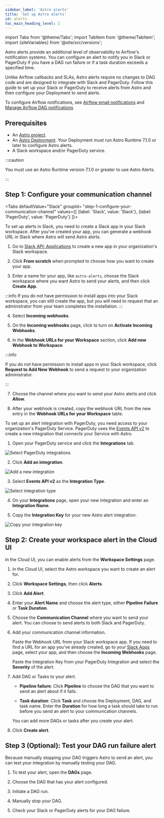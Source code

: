 ```yaml
---
sidebar_label: 'Astro alerts'
title: 'Set up Astro alerts'
id: alerts
toc_main_heading_level: 2
---
```


import Tabs from '@theme/Tabs';
import TabItem from '@theme/TabItem';
import {siteVariables} from '@site/src/versions';

Astro alerts provide an additional level of observability to Airflow's notification systems. You can configure an alert to notify you in Slack or PagerDuty if you have a DAG run failure or if a task duration exceeds a specified time. 

Unlike Airflow callbacks and SLAs, Astro alerts require no changes to DAG code and are designed to integrate with Slack and PagerDuty. Follow this guide to set up your Slack or PagerDuty to receive alerts from Astro and then configure your Deployment to send alerts.

To configure Airflow notifications, see [Airflow email notifications](airflow-email-notifications.md) and [Manage Airflow DAG notifications](https://docs.astronomer.io/learn/error-notifications-in-airflow)

## Prerequisites

- An [Astro project](develop-project.md).
- An [Astro Deployment](create-deployment.md). Your Deployment must run Astro Runtime 7.1.0 or later to configure Astro alerts.
- A Slack workspace and/or PagerDuty service.

:::caution

You must use an Astro Runtime version 7.1.0 or greater to use Astro Alerts.

:::

## Step 1: Configure your communication channel

<Tabs
    defaultValue="Slack"
    groupId= "step-1-configure-your-communication-channel"
    values={[
        {label: 'Slack', value: 'Slack'},
        {label: 'PagerDuty', value: 'PagerDuty'}
    ]}>
<TabItem value="Slack">

To set up alerts in Slack, you need to create a Slack app in your Slack workspace. After you've created your app, you can generate a webhook URL in Slack where Astro will send Astro alerts. 

1. Go to [Slack API: Applications](https://api.slack.com/apps/new) to create a new app in your organization's Slack workspace.

2. Click **From scratch** when prompted to choose how you want to create your app.

3. Enter a name for your app, like `astro-alerts`, choose the Slack workspace where you want Astro to send your alerts, and then click **Create App**.

  :::info
  If you do not have permission to install apps into your Slack workspace, you can still create the app, but you will need to request that an administrator from your team completes the installation.
  :::

4. Select **Incoming webhooks**.

5. On the **Incoming webhooks** page, click to turn on **Activate Incoming Webhooks**.

6. In the **Webhook URLs for your Workspace** section, click **Add new Webhook to Workspace**. 

  :::info

  If you do not have permission to install apps in your Slack workspace, click **Request to Add New Webhook** to send a request to your organization administrator.
  
  :::

7. Choose the channel where you want to send your Astro alerts and click **Allow**.

8. After your webhook is created, copy the webhook URL from the new entry in the **Webhook URLs for your Workspace** table.

</TabItem>
<TabItem value="PagerDuty">

To set up an alert integration with PagerDuty, you need access to your organization's PagerDuty Service. PagerDuty uses the [Events API v2](https://developer.pagerduty.com/docs/ZG9jOjExMDI5NTgw-events-api-v2-overview#getting-started) to create a new integration that connects your Service with Astro.

1. Open your PagerDuty service and click the **Integrations** tab.

  ![Select PagerDuty integrations](/img/docs/pagerduty_alerts_2.1.png)

2. Click **Add an integration**.

  ![Add a new integration](/img/docs/pagerduty_alerts_2.2.png)

3. Select **Events API v2** as the **Integration Type**.

  ![Select integration type](/img/docs/pagerduty_alerts_2.3.png)

4. On your **Integrations** page, open your new integration and enter an **Integration Name**.

5. Copy the **Integration Key** for your new Astro alert integration.

  ![Copy your integration key](/img/docs/pagerduty_alerts_2.5.png)

</TabItem>
</Tabs>

## Step 2: Create your workspace alert in the Cloud UI

In the Cloud UI, you can enable alerts from the **Workspace Settings** page. 


1. In the Cloud UI, select the Astro workspace you want to create an alert for.

2. Click **Workspace Settings**, then click **Alerts**.

3. Click **Add Alert**. 

4. Enter your **Alert Name** and choose the alert type, either **Pipeline Failure** or **Task Duration**. 

5. Choose the **Communication Channel** where you want to send your alert. You can choose to send alerts to both Slack and PagerDuty.

6. Add your communication channel information.

    <Tabs>
    <TabItem value="Slack">
    
    Paste the Webhook URL from your Slack workspace app. If you need to find a URL for an app you've already created, go to your [Slack Apps](https://api.slack.com/apps) page, select your app, and then choose the **Incoming Webhooks** page. 
    
    </TabItem>
    <TabItem value="PagerDuty">

    Paste the Integration Key from your PagerDuty Integration and select the **Severity** of the alert.
    
    </TabItem>
    </Tabs>

7. Add DAG or Tasks to your alert.

     - **Pipeline failure**: Click **Pipeline** to choose the DAG that you want to send an alert about if it fails.
    
    - **Task duration**: Click **Task** and choose the Deployment, DAG, and task name. Enter the **Duration** for how long a task should take to run before you send an alert to your communication channels.

     You can add more DAGs or tasks after you create your alert. 

8. Click **Create alert**.

## Step 3 (Optional): Test your DAG run failure alert

Because manually stopping your DAG triggers Astro to send an alert, you can test your integration by manually testing your DAG.

1. To test your alert, open the **DAGs** page.

2. Choose the DAG that has your alert configured.

3. Initiate a DAG run.

4. Manually stop your DAG. 

5. Check your Slack or PagerDuty alerts for your DAG failure.


